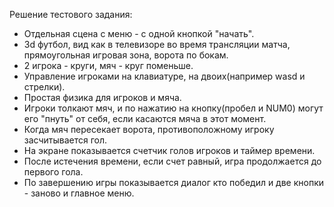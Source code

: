 Решение тестового задания:
* Отдельная сцена с меню - с одной кнопкой "начать". 
* 3d футбол, вид как в телевизоре во время трансляции матча, прямоугольная игровая зона, ворота по бокам. 
* 2 игрока - круги, мяч - круг поменьше. 
* Управление игроками на клавиатуре, на двоих(например wasd и стрелки). 
* Простая физика для игроков и мяча. 
* Игроки толкают мяч, и по нажатию на кнопку(пробел и NUM0) могут его "пнуть" от себя, если касаются мяча в этот момент. 
* Когда мяч пересекает ворота, противоположному игроку засчитывается гол. 
* На экране показывается счетчик голов игроков и таймер времени. 
* После истечения времени, если счет равный, игра продолжается до первого гола. 
* По завершению игры показывается диалог кто победил и две кнопки - заново и главное меню. 
